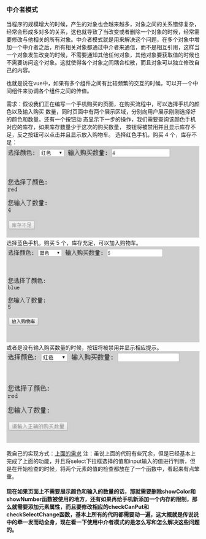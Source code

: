 ### 中介者模式
当程序的规模增大的时候，产生的对象也会越来越多，对象之间的关系错综复杂，经常会形成多对多的关系，这也就导致了当改变或者删除一个对象的时候，经常需要修改与他相关的所有对象。中介者模式就是用来解决这个问题，在多个对象中增加一个中介者之后，所有相关对象都通过中介者来通信，而不是相互引用，这样当一个对象发生改变的时候，不需要通知其他任何对象，其他对象要获取值的时候也不需要访问这个对象。这就使得各个对象之间耦合松散，而且对象可以独立修改自己的内容。

也就是说在vue中，如果有多个组件之间有比较频繁的交互的时候，可以开一个中间组件来协调各个组件之间的传值。

需求：假设我们正在编写一个手机购买的页面，在购买流程中，可以选择手机的颜色以及输入购买 数量，同时页面中有两个展示区域，分别向用户展示刚刚选择好的颜色和数量。还有一个按钮动 态显示下一步的操作，我们需要查询该颜色手机对应的库存，如果库存数量少于这次的购买数量， 按钮将被禁用并且显示库存不足，反之按钮可以点击并且显示放入购物车。
选择红色手机，购买 4 个，库存不足：
![第一个：](zhongjiezhe/images/xuqiu1.jpg)
选择蓝色手机，购买 5 个，库存充足，可以加入购物车。
![第二个：](zhongjiezhe/images/xuqiu2.jpg)
或者是没有输入购买数量的时候，按钮将被禁用并显示相应提示。
![第三个：](zhongjiezhe/images/xuqiu3.jpg)

我自己的实现方式：[上面的需求](./zhongjiezhe/me.html)
注：虽说上面的代码有些冗余，但是已经基本上完成了上面的功能，并且将select下拉框选择的值和input输入的值进行判断，但是在开始检查的时候，将两个元素的值的检查都放在了一个函数中，看起来有点笨重。

#### 现在如果页面上不需要展示颜色和输入的数量的话，那就需要删除showColor和showNumber函数被使用的地方，还有如果再给手机新添加一个内存的限制，那么就需要添加元素属性，而且要修改相应的checkCanPut和checkSelectChange函数，基本上所有的代码都需要动一遍，这大概就是传说说中的牵一发而动全身，现在看一下使用中介者模式的是怎么写和怎么解决这些问题的。

